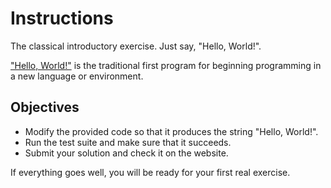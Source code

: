 # Instructions

The classical introductory exercise.
Just say, "Hello, World!".

["Hello, World!"][hello-world] is the traditional first program for beginning programming in a new language or environment.

## Objectives

- Modify the provided code so that it produces the string "Hello, World!".
- Run the test suite and make sure that it succeeds.
- Submit your solution and check it on the website.

If everything goes well, you will be ready for your first real exercise.

[hello-world]: https://en.wikipedia.org/wiki/%22Hello,_world!%22_program
